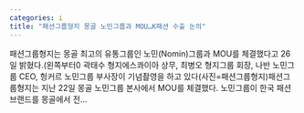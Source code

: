 ```yaml
---
categories: i
title: "패션그룹형지 몽골 노민그룹과 MOU…K패션 수출 논의"
---
```

 패션그룹형지는 몽골 최고의 유통그룹인 노민(Nomin)그룹과 MOU를 체결했다고 26일 밝혔다.(왼쪽부터0 곽태수 형지에스콰이아 상무, 최병오 형지그룹 회장, 나반 노민그룹 CEO, 헝커르 노민그룹 부사장이 기념촬영을 하고 있다(사진=패션그룹형지)패션그룹형지는 지난 22일 몽골 노민그룹 본사에서 MOU를 체결했다. 노민그룹이 한국 패션브랜드를 몽골에서 전...